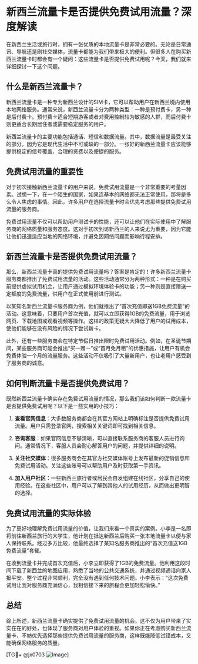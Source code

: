 # 新西兰流量卡是否提供免费试用流量？深度解读

在新西兰生活或旅行时，拥有一张优质的本地流量卡是非常必要的。无论是日常通讯、导航还是刷社交媒体，流量卡都能为我们带来极大的便利。但很多人在购买新西兰流量卡时都会有一个疑问：这些流量卡是否提供免费试用呢？今天，我们就来详细探讨一下这个问题。

## 什么是新西兰流量卡？

新西兰流量卡是一种专为新西兰设计的SIM卡，它可以帮助用户在新西兰境内使用本地网络服务。通常来说，新西兰流量卡分为两种类型：一种是预付费卡，另一种是后付费卡。预付费卡适合短期游客或者对费用控制较为敏感的人群，而后付费卡则更适合长期居住者或需要稳定服务的用户。

新西兰流量卡的主要功能包括通话、短信和数据流量。其中，数据流量是最受关注的部分，因为它是现代生活中不可或缺的一部分。一张好的新西兰流量卡应该能够提供稳定的信号覆盖、合理的资费以及便捷的服务。

## 免费试用流量的重要性

对于初次接触新西兰流量卡的用户来说，免费试用流量是一个非常重要的考量因素。试想一下，在一个陌生的国家，如果连基本的网络都无法正常使用，那将是多么令人焦虑的事情。因此，许多用户在选择流量卡时会优先考虑那些提供免费试用流量的服务商。

免费试用流量不仅可以帮助用户测试卡的性能，还可以让他们在实际使用中了解服务商的网络质量和服务态度。这对于初次到访新西兰的人来说尤为重要，因为它能让他们迅速适应当地的网络环境，并避免因网络问题而影响行程安排。

## 新西兰流量卡是否提供免费试用流量？

那么，新西兰流量卡真的提供免费试用流量吗？答案是肯定的！许多新西兰流量卡服务商都推出了免费试用流量的活动。这些活动通常分为两种形式：一种是在购买前提供虚拟试用机会，让用户通过模拟环境体验卡的功能；另一种则是直接赠送一定额度的免费流量，供用户在正式使用前进行测试。

以某知名新西兰流量卡服务商为例，他们就推出了“首次充值即送1GB免费流量”的活动。这意味着，只要用户首次充值，就可以立即获得1GB的免费流量，用于浏览网页、下载地图或观看视频等操作。这样的政策无疑大大降低了用户的试用成本，使他们能够在没有风险的情况下尝试新卡。

此外，还有一些服务商会在特定节假日推出限时免费试用活动。例如，在圣诞节期间，某些服务商可能会推出“买一赠一”或“首月免月租”的优惠措施，让用户有机会免费体验一个月的流量服务。这些活动不仅吸引了大量新用户，也让老用户感受到了服务商的诚意。

## 如何判断流量卡是否提供免费试用？

既然新西兰流量卡确实存在免费试用流量的情况，那么我们该如何判断一款流量卡是否提供免费试用呢？以下是一些实用的小技巧：

1. **查看官网信息**：大多数服务商都会在其官方网站上明确标注是否提供免费试用流量。用户只需登录官网，搜索相关关键词即可找到相关信息。
   
2. **咨询客服**：如果官网信息不够清晰，可以直接联系服务商的客服人员进行询问。通常情况下，客服人员会耐心解答用户的问题，并提供详细的说明。

3. **关注社交媒体**：很多服务商会在其官方社交媒体账号上发布最新的促销信息和免费试用活动。关注这些账号可以帮助用户及时获取第一手资讯。

4. **加入用户社区**：一些新西兰旅行者或居民会自发组建在线社区，分享自己的使用经验。在这些社区中，用户可以了解到其他人的试用经历，从而做出更明智的选择。

## 免费试用流量的实际体验

为了更好地理解免费试用流量的价值，让我们来看一个真实的案例。小李是一名即将前往新西兰旅行的大学生，他计划在抵达新西兰后购买一张本地流量卡以便与家人保持联系。经过多方比较，他最终选择了某知名服务商推出的“首次充值送1GB免费流量”套餐。

在收到流量卡并完成首次充值后，小李立即获得了1GB的免费流量。他利用这段时间下载了新西兰的地图应用，熟悉了当地的公共交通系统，并通过视频通话向家人报平安。整个过程非常顺利，完全没有遇到任何技术问题。小李表示：“这次免费试用让我对服务商充满信心，我相信接下来的旅程会更加轻松愉快。”

## 总结

综上所述，新西兰流量卡确实提供了免费试用流量的机会。这不仅为用户带来了实实在在的好处，也体现了服务商对用户体验的重视。如果你正在考虑购买新西兰流量卡，不妨优先选择那些提供免费试用流量的服务商，这样既能降低试错成本，又能确保网络服务的质量。

[TG💪+ @jx0703 ![Image](https://github.com/user-attachments/assets/dbca1d08-cadb-493c-b0ec-ad6f7a83f270)]
